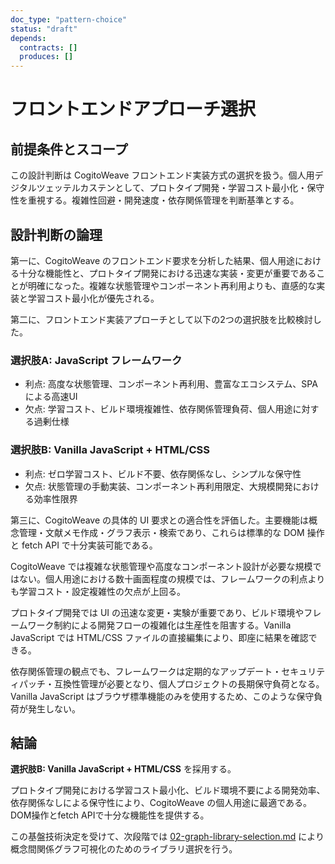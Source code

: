```yaml
---
doc_type: "pattern-choice"
status: "draft"
depends:
  contracts: []
  produces: []
---
```


# フロントエンドアプローチ選択

## 前提条件とスコープ

この設計判断は CogitoWeave フロントエンド実装方式の選択を扱う。個人用デジタルツェッテルカステンとして、プロトタイプ開発・学習コスト最小化・保守性を重視する。複雑性回避・開発速度・依存関係管理を判断基準とする。

## 設計判断の論理

第一に、CogitoWeave のフロントエンド要求を分析した結果、個人用途における十分な機能性と、プロトタイプ開発における迅速な実装・変更が重要であることが明確になった。複雑な状態管理やコンポーネント再利用よりも、直感的な実装と学習コスト最小化が優先される。

第二に、フロントエンド実装アプローチとして以下の2つの選択肢を比較検討した。

### 選択肢A: JavaScript フレームワーク

- 利点: 高度な状態管理、コンポーネント再利用、豊富なエコシステム、SPA による高速UI
- 欠点: 学習コスト、ビルド環境複雑性、依存関係管理負荷、個人用途に対する過剰仕様

### 選択肢B: Vanilla JavaScript + HTML/CSS

- 利点: ゼロ学習コスト、ビルド不要、依存関係なし、シンプルな保守性
- 欠点: 状態管理の手動実装、コンポーネント再利用限定、大規模開発における効率性限界

第三に、CogitoWeave の具体的 UI 要求との適合性を評価した。主要機能は概念管理・文献メモ作成・グラフ表示・検索であり、これらは標準的な DOM 操作と fetch API で十分実装可能である。

CogitoWeave では複雑な状態管理や高度なコンポーネント設計が必要な規模ではない。個人用途における数十画面程度の規模では、フレームワークの利点よりも学習コスト・設定複雑性の欠点が上回る。

プロトタイプ開発では UI の迅速な変更・実験が重要であり、ビルド環境やフレームワーク制約による開発フローの複雑化は生産性を阻害する。Vanilla JavaScript では HTML/CSS ファイルの直接編集により、即座に結果を確認できる。

依存関係管理の観点でも、フレームワークは定期的なアップデート・セキュリティパッチ・互換性管理が必要となり、個人プロジェクトの長期保守負荷となる。Vanilla JavaScript はブラウザ標準機能のみを使用するため、このような保守負荷が発生しない。

## 結論

**選択肢B: Vanilla JavaScript + HTML/CSS** を採用する。

プロトタイプ開発における学習コスト最小化、ビルド環境不要による開発効率、依存関係なしによる保守性により、CogitoWeave の個人用途に最適である。DOM操作とfetch APIで十分な機能性を提供する。

この基盤技術決定を受けて、次段階では [02-graph-library-selection.md](02-graph-library-selection.md) により概念間関係グラフ可視化のためのライブラリ選択を行う。
